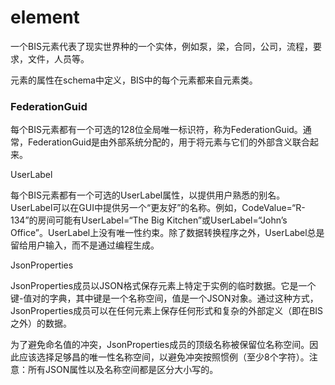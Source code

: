 # element

一个BIS元素代表了现实世界种的一个实体，例如泵，梁，合同，公司，流程，要求，文件，人员等。

元素的属性在schema中定义，BIS中的每个元素都来自元素类。

### FederationGuid

每个BIS元素都有一个可选的128位全局唯一标识符，称为FederationGuid。通常，FederationGuid是由外部系统分配的，用于将元素与它们的外部含义联合起来。

UserLabel

每个BIS元素都有一个可选的UserLabel属性，以提供用户熟悉的别名。UserLabel可以在GUI中提供另一个“更友好”的名称。例如，CodeValue=“R-134”的房间可能有UserLabel=“The Big Kitchen”或UserLabel=“John’s Office”。UserLabel上没有唯一性约束。除了数据转换程序之外，UserLabel总是留给用户输入，而不是通过编程生成。

JsonProperties

JsonProperties成员以JSON格式保存元素上特定于实例的临时数据。它是一个键-值对的字典，其中键是一个名称空间，值是一个JSON对象。通过这种方式，JsonProperties成员可以在任何元素上保存任何形式和复杂的外部定义（即在BIS之外）的数据。

为了避免命名值的冲突，JsonProperties成员的顶级名称被保留位名称空间。因此应该选择足够昌的唯一性名称空间，以避免冲突按照惯例（至少8个字符）。注意：所有JSON属性以及名称空间都是区分大小写的。

